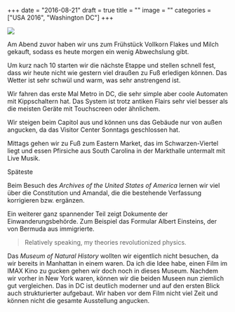 +++
date = "2016-08-21"
draft = true
title = ""
image = ""
categories = ["USA 2016", "Washington DC"]
+++


![](/images/2016-08-00_.jpg)

Am Abend zuvor haben wir uns zum Frühstück  Vollkorn Flakes und Milch gekauft, sodass
es heute morgen ein wenig Abwechslung gibt.

Um kurz nach 10 starten wir die nächste Etappe
und stellen schnell fest, dass wir heute nicht
wie gestern viel draußen zu Fuß erledigen können.
Das Wetter ist sehr schwül und warm,
was sehr anstrengend ist.

Wir fahren das erste Mal Metro in DC,
die sehr simple aber coole
Automaten mit Kippschaltern hat.
Das System ist trotz antiken Flairs
sehr viel besser als die meisten Geräte
mit Touchscreen oder ähnlichem.

Wir steigen beim Capitol aus und können
uns das Gebäude nur von außen angucken,
da das Visitor Center Sonntags geschlossen hat.

Mittags gehen wir zu Fuß zum Eastern Market,
das im Schwarzen-Viertel liegt
und essen Pfirsiche aus South Carolina
in der Markthalle untermalt mit Live Musik.

Späteste

Beim Besuch des
*Archives of the United States of America*
lernen wir viel über die Constitution
und Amandal, die die bestehende Verfassung korrigieren bzw. ergänzen.

Ein weiterer ganz spannender Teil zeigt
Dokumente der Einwanderungsbehörde.
Zum Beispiel das Formular Albert
Einsteins, der von Bermuda aus immigrierte.

> Relatively speaking, my theories revolutionized physics.

Das *Museum of Natural History* wollten
wir eigentlich nicht besuchen, da wir
bereits in Manhattan in einem waren.
Da ich die Idee habe, einen Film im IMAX Kino
zu gucken gehen wir doch noch in dieses Museum.
Nachdem wir vorher in New York waren,
können wir die beiden Museen nun ziemlich gut vergleichen.
Das in DC ist deutlich moderner
und auf den ersten Blick auch strukturierter aufgebaut. Wir haben vor dem Film
nicht viel Zeit und können nicht die gesamte
Ausstellung angucken.
